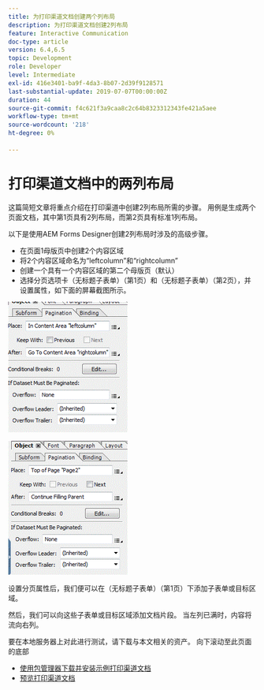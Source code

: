 ```yaml
---
title: 为打印渠道文档创建两个列布局
description: 为打印渠道文档创建2列布局
feature: Interactive Communication
doc-type: article
version: 6.4,6.5
topic: Development
role: Developer
level: Intermediate
exl-id: 416e3401-ba9f-4da3-8b07-2d39f9128571
last-substantial-update: 2019-07-07T00:00:00Z
duration: 44
source-git-commit: f4c621f3a9caa8c2c64b8323312343fe421a5aee
workflow-type: tm+mt
source-wordcount: '218'
ht-degree: 0%

---
```


# 打印渠道文档中的两列布局

这篇简短文章将重点介绍在打印渠道中创建2列布局所需的步骤。 用例是生成两个页面文档，其中第1页具有2列布局，而第2页具有标准1列布局。

以下是使用AEM Forms Designer创建2列布局时涉及的高级步骤。

* 在页面1母版页中创建2个内容区域
* 将2个内容区域命名为“leftcolumn”和“rightcolumn”
* 创建一个具有一个内容区域的第二个母版页（默认）
* 选择分页选项卡（无标题子表单）（第1页）和（无标题子表单）（第2页），并设置属性，如下面的屏幕截图所示。

![page1](assets/untitledsubform_paginationproperties.gif)

![page2](assets/untitled_subformpage2.gif)

设置分页属性后，我们便可以在（无标题子表单）（第1页）下添加子表单或目标区域。

然后，我们可以向这些子表单或目标区域添加文档片段。 当左列已满时，内容将流向右列。

要在本地服务器上对此进行测试，请下载与本文相关的资产。 向下滚动至此页面的底部

* [使用包管理器下载并安装示例打印渠道文档](assets/print-channel-with-two-column-layout.zip)
* [预览打印渠道文档](http://localhost:4502/content/dam/formsanddocuments/2columnlayout/jcr:content?channel=print&amp;mode=preview&amp;dataRef=service%3A%2F%2FFnDTestData&amp;wcmmode=disabled)
